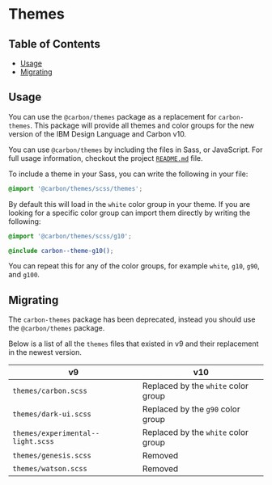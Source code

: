 <!-- alex disable color -->

# Themes

<!-- prettier-ignore-start -->
<!-- START doctoc generated TOC please keep comment here to allow auto update -->
<!-- DON'T EDIT THIS SECTION, INSTEAD RE-RUN doctoc TO UPDATE -->
## Table of Contents

- [Usage](#usage)
- [Migrating](#migrating)

<!-- END doctoc generated TOC please keep comment here to allow auto update -->
<!-- prettier-ignore-end -->

## Usage

You can use the `@carbon/themes` package as a replacement for `carbon-themes`.
This package will provide all themes and color groups for the new version of the
IBM Design Language and Carbon v10.

You can use `@carbon/themes` by including the files in Sass, or JavaScript. For
full usage information, checkout the project
[`README.md`](../../packages/themes/README.md) file.

To include a theme in your Sass, you can write the following in your file:

```scss
@import '@carbon/themes/scss/themes';
```

By default this will load in the `white` color group in your theme. If you are
looking for a specific color group can import them directly by writing the
following:

```scss
@import '@carbon/themes/scss/g10';

@include carbon--theme-g10();
```

You can repeat this for any of the color groups, for example `white`, `g10`,
`g90`, and `g100`.

## Migrating

The `carbon-themes` package has been deprecated, instead you should use the
`@carbon/themes` package.

Below is a list of all the `themes` files that existed in v9 and their
replacement in the newest version.

| v9                                | v10                                 |
| --------------------------------- | ----------------------------------- |
| `themes/carbon.scss`              | Replaced by the `white` color group |
| `themes/dark-ui.scss`             | Replaced by the `g90` color group   |
| `themes/experimental--light.scss` | Replaced by the `white` color group |
| `themes/genesis.scss`             | Removed                             |
| `themes/watson.scss`              | Removed                             |
